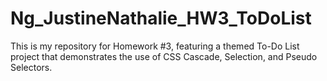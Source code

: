 # Ng_JustineNathalie_HW3_ToDoList
This is my repository for Homework #3, featuring a themed To-Do List project that demonstrates the use of CSS Cascade, Selection, and Pseudo Selectors.
